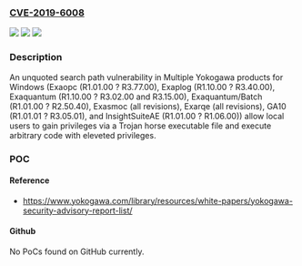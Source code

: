 ### [CVE-2019-6008](https://cve.mitre.org/cgi-bin/cvename.cgi?name=CVE-2019-6008)
![](https://img.shields.io/static/v1?label=Product&message=Multiple%20Yokogawa%20products%20for%20Windows&color=blue)
![](https://img.shields.io/static/v1?label=Version&message=Exaopc%20(R1.01.00%20%3F%20R3.77.00)%2C%20Exaplog%20(R1.10.00%20%3F%20R3.40.00)%2C%20Exaquantum%20(R1.10.00%20%3F%20R3.02.00%20and%20%20R3.15.00)%2C%20Exaquantum%2FBatch%20(R1.01.00%20%3F%20R2.50.40)%2C%20Exasmoc%20(all%20revisions)%2C%20Exarqe%20(all%20revisions)%2C%20GA10%20(R1.01.01%20%3F%20R3.05.01)%2C%20and%20InsightSuiteAE%20(R1.01.00%20%3F%20R1.06.00)%20&color=brightgreen)
![](https://img.shields.io/static/v1?label=Vulnerability&message=Unquoted%20Search%20Path%20or%20Element&color=brightgreen)

### Description

An unquoted search path vulnerability in Multiple Yokogawa products for Windows (Exaopc (R1.01.00 ? R3.77.00), Exaplog (R1.10.00 ? R3.40.00), Exaquantum (R1.10.00 ? R3.02.00 and R3.15.00), Exaquantum/Batch (R1.01.00 ? R2.50.40), Exasmoc (all revisions), Exarqe (all revisions), GA10 (R1.01.01 ? R3.05.01), and InsightSuiteAE (R1.01.00 ? R1.06.00)) allow local users to gain privileges via a Trojan horse executable file and execute arbitrary code with eleveted privileges.

### POC

#### Reference
- https://www.yokogawa.com/library/resources/white-papers/yokogawa-security-advisory-report-list/

#### Github
No PoCs found on GitHub currently.

